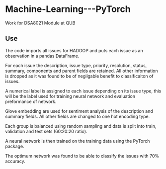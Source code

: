 # Machine-Learning---PyTorch
Work for DSA8021 Module at QUB

## Use

The code imports all issues for HADOOP and puts each issue as an observation in a pandas DataFrame. 

For each issue the description, issue type, priority, resolution, status, summary, components and parent fields are retained. All other information is dropped as it was found to be of negilgable benefit to classificaiton of issues. 

A numerical label is assigned to each issue depending on its issue type, this will be the label used for training neural network and evaluation preformance of network. 

Glove embedding are used for sentiment analysis of the description and summary fields. All other fields are changed to one hot encoding type. 

Each group is balanced using random sampling and data is split into train, validation and test sets (60:20:20 ratio). 

A neural network is then trained on the training data using the PyTorch package.

The optimum network was found to be able to classify the issues with 70% accuracy.
